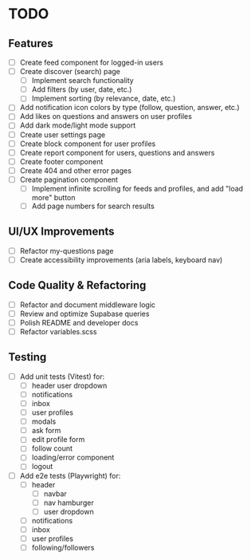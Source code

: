# TODO

## Features

- [ ] Create feed component for logged-in users
- [ ] Create discover (search) page
    - [ ] Implement search functionality
    - [ ] Add filters (by user, date, etc.)
    - [ ] Implement sorting (by relevance, date, etc.)
- [ ] Add notification icon colors by type (follow, question, answer, etc.)
- [ ] Add likes on questions and answers on user profiles
- [ ] Add dark mode/light mode support
- [ ] Create user settings page
- [ ] Create block component for user profiles
- [ ] Create report component for users, questions and answers
- [ ] Create footer component
- [ ] Create 404 and other error pages
- [ ] Create pagination component
    - [ ] Implement infinite scrolling for feeds and profiles, and add "load more" button
    - [ ] Add page numbers for search results

## UI/UX Improvements

- [ ] Refactor my-questions page
- [ ] Create accessibility improvements (aria labels, keyboard nav)

## Code Quality & Refactoring

- [ ] Refactor and document middleware logic
- [ ] Review and optimize Supabase queries
- [ ] Polish README and developer docs
- [ ] Refactor variables.scss

## Testing

- [ ] Add unit tests (Vitest) for:
    - [ ] header user dropdown
    - [ ] notifications
    - [ ] inbox
    - [ ] user profiles
    - [ ] modals
    - [ ] ask form
    - [ ] edit profile form
    - [ ] follow count
    - [ ] loading/error component
    - [ ] logout

- [ ] Add e2e tests (Playwright) for:
    - [ ] header
        - [ ] navbar
        - [ ] nav hamburger
        - [ ] user dropdown
    - [ ] notifications
    - [ ] inbox
    - [ ] user profiles
    - [ ] following/followers

